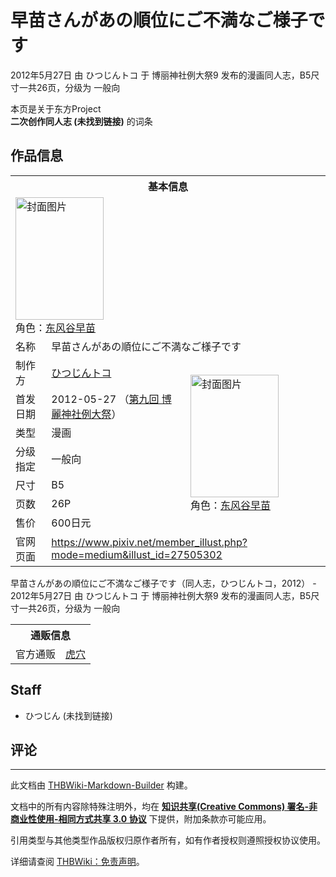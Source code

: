 # 早苗さんがあの順位にご不満なご様子です

<!-- source html: G:\repos\THBWiki-Markdown-Builder\THBWikiMarkdown\Temp\main\0\0d\ns0%3A%E6%97%A9%E8%8B%97%E3%81%95%E3%82%93%E3%81%8C%E3%81%82%E3%81%AE%E9%A0%86%E4%BD%8D%E3%81%AB%E3%81%94%E4%B8%8D%E6%BA%80%E3%81%AA%E3%81%94%E6%A7%98%E5%AD%90%E3%81%A7%E3%81%99.html -->

2012年5月27日 由 ひつじんトコ 于 博丽神社例大祭9 发布的漫画同人志，B5尺寸一共26页，分级为 一般向

本页是关于东方Project  
 **二次创作同人志 (未找到链接)** 的词条

## 作品信息

<table><tbody><tr><th colspan="3">基本信息</th></tr><tr><td class="cover-artwork-mobile" colspan="2"><a href="./文件-早苗さんがあの順位にご不満なご様子です封面.jpg.md" class="image" title="封面图片"><img alt="封面图片" src="https://upload.thwiki.cc/thumb/1/19/%E6%97%A9%E8%8B%97%E3%81%95%E3%82%93%E3%81%8C%E3%81%82%E3%81%AE%E9%A0%86%E4%BD%8D%E3%81%AB%E3%81%94%E4%B8%8D%E6%BA%80%E3%81%AA%E3%81%94%E6%A7%98%E5%AD%90%E3%81%A7%E3%81%99%E5%B0%81%E9%9D%A2.jpg/141px-%E6%97%A9%E8%8B%97%E3%81%95%E3%82%93%E3%81%8C%E3%81%82%E3%81%AE%E9%A0%86%E4%BD%8D%E3%81%AB%E3%81%94%E4%B8%8D%E6%BA%80%E3%81%AA%E3%81%94%E6%A7%98%E5%AD%90%E3%81%A7%E3%81%99%E5%B0%81%E9%9D%A2.jpg" decoding="async" loading="lazy" width="141" height="196" srcset="https://upload.thwiki.cc/thumb/1/19/%E6%97%A9%E8%8B%97%E3%81%95%E3%82%93%E3%81%8C%E3%81%82%E3%81%AE%E9%A0%86%E4%BD%8D%E3%81%AB%E3%81%94%E4%B8%8D%E6%BA%80%E3%81%AA%E3%81%94%E6%A7%98%E5%AD%90%E3%81%A7%E3%81%99%E5%B0%81%E9%9D%A2.jpg/212px-%E6%97%A9%E8%8B%97%E3%81%95%E3%82%93%E3%81%8C%E3%81%82%E3%81%AE%E9%A0%86%E4%BD%8D%E3%81%AB%E3%81%94%E4%B8%8D%E6%BA%80%E3%81%AA%E3%81%94%E6%A7%98%E5%AD%90%E3%81%A7%E3%81%99%E5%B0%81%E9%9D%A2.jpg 1.5x, https://upload.thwiki.cc/thumb/1/19/%E6%97%A9%E8%8B%97%E3%81%95%E3%82%93%E3%81%8C%E3%81%82%E3%81%AE%E9%A0%86%E4%BD%8D%E3%81%AB%E3%81%94%E4%B8%8D%E6%BA%80%E3%81%AA%E3%81%94%E6%A7%98%E5%AD%90%E3%81%A7%E3%81%99%E5%B0%81%E9%9D%A2.jpg/282px-%E6%97%A9%E8%8B%97%E3%81%95%E3%82%93%E3%81%8C%E3%81%82%E3%81%AE%E9%A0%86%E4%BD%8D%E3%81%AB%E3%81%94%E4%B8%8D%E6%BA%80%E3%81%AA%E3%81%94%E6%A7%98%E5%AD%90%E3%81%A7%E3%81%99%E5%B0%81%E9%9D%A2.jpg 2x" data-file-width="432" data-file-height="600"></a><div class="cover-char">角色：<a href="./东风谷早苗.md" title="东风谷早苗">东风谷早苗</a></div></td>
</tr><tr><td class="label">名称</td><td colspan="2"> 早苗さんがあの順位にご不満なご様子です </td></tr><tr><td class="label">制作方</td><td><a href="./ひつじんトコ.md" title="ひつじんトコ">ひつじんトコ</a></td><td class="cover-artwork" rowspan="7" style="min-width:196px;"><a href="./文件-早苗さんがあの順位にご不満なご様子です封面.jpg.md" class="image" title="封面图片"><img alt="封面图片" src="https://upload.thwiki.cc/thumb/1/19/%E6%97%A9%E8%8B%97%E3%81%95%E3%82%93%E3%81%8C%E3%81%82%E3%81%AE%E9%A0%86%E4%BD%8D%E3%81%AB%E3%81%94%E4%B8%8D%E6%BA%80%E3%81%AA%E3%81%94%E6%A7%98%E5%AD%90%E3%81%A7%E3%81%99%E5%B0%81%E9%9D%A2.jpg/141px-%E6%97%A9%E8%8B%97%E3%81%95%E3%82%93%E3%81%8C%E3%81%82%E3%81%AE%E9%A0%86%E4%BD%8D%E3%81%AB%E3%81%94%E4%B8%8D%E6%BA%80%E3%81%AA%E3%81%94%E6%A7%98%E5%AD%90%E3%81%A7%E3%81%99%E5%B0%81%E9%9D%A2.jpg" decoding="async" loading="lazy" width="141" height="196" srcset="https://upload.thwiki.cc/thumb/1/19/%E6%97%A9%E8%8B%97%E3%81%95%E3%82%93%E3%81%8C%E3%81%82%E3%81%AE%E9%A0%86%E4%BD%8D%E3%81%AB%E3%81%94%E4%B8%8D%E6%BA%80%E3%81%AA%E3%81%94%E6%A7%98%E5%AD%90%E3%81%A7%E3%81%99%E5%B0%81%E9%9D%A2.jpg/212px-%E6%97%A9%E8%8B%97%E3%81%95%E3%82%93%E3%81%8C%E3%81%82%E3%81%AE%E9%A0%86%E4%BD%8D%E3%81%AB%E3%81%94%E4%B8%8D%E6%BA%80%E3%81%AA%E3%81%94%E6%A7%98%E5%AD%90%E3%81%A7%E3%81%99%E5%B0%81%E9%9D%A2.jpg 1.5x, https://upload.thwiki.cc/thumb/1/19/%E6%97%A9%E8%8B%97%E3%81%95%E3%82%93%E3%81%8C%E3%81%82%E3%81%AE%E9%A0%86%E4%BD%8D%E3%81%AB%E3%81%94%E4%B8%8D%E6%BA%80%E3%81%AA%E3%81%94%E6%A7%98%E5%AD%90%E3%81%A7%E3%81%99%E5%B0%81%E9%9D%A2.jpg/282px-%E6%97%A9%E8%8B%97%E3%81%95%E3%82%93%E3%81%8C%E3%81%82%E3%81%AE%E9%A0%86%E4%BD%8D%E3%81%AB%E3%81%94%E4%B8%8D%E6%BA%80%E3%81%AA%E3%81%94%E6%A7%98%E5%AD%90%E3%81%A7%E3%81%99%E5%B0%81%E9%9D%A2.jpg 2x" data-file-width="432" data-file-height="600"></a><div class="cover-char">角色：<a href="./东风谷早苗.md" title="东风谷早苗">东风谷早苗</a></div></td>
</tr><tr><td class="label">首发日期</td><td>2012-05-27&#160;（<a href="/展会作品列表?e=%E5%8D%9A%E4%B8%BD%E7%A5%9E%E7%A4%BE%E4%BE%8B%E5%A4%A7%E7%A5%AD%239">第九回 博麗神社例大祭</a>）</td></tr><tr><td class="label">类型</td><td>漫画</td></tr><tr><td class="label">分级指定</td><td>一般向</td></tr><tr><td class="label">尺寸</td><td>B5</td></tr><tr><td class="label">页数</td><td>26P</td></tr><tr><td class="label">售价</td><td>600日元</td></tr>
<tr><td class="label">官网页面</td><td colspan="2"><a rel="nofollow" class="external free" href="https://www.pixiv.net/member_illust.php?mode=medium&amp;illust_id=27505302">https://www.pixiv.net/member_illust.php?mode=medium&amp;illust_id=27505302</a></td></tr></tbody></table>

早苗さんがあの順位にご不満なご様子です（同人志，ひつじんトコ，2012） - 2012年5月27日 由 ひつじんトコ 于 博丽神社例大祭9 发布的漫画同人志，B5尺寸一共26页，分级为 一般向

<table><tbody><tr><th colspan="3">通贩信息</th></tr><tr><td class="label">官方通贩</td><td colspan="2"><a rel="nofollow" class="external text" href="https://ec.toranoana.jp/tora_r/ec/item/040030046709">虎穴</a></td></tr></tbody></table>



## Staff
- ひつじん (未找到链接)


## 评论




---

此文档由 [THBWiki-Markdown-Builder](https://github.com/Delsin-Yu/THBWiki-Markdown-Builder) 构建。

文档中的所有内容除特殊注明外，均在 [**知识共享(Creative Commons) 署名-非商业性使用-相同方式共享 3.0 协议**](https://creativecommons.org/licenses/by-sa/3.0/deed.zh-hans) 下提供，附加条款亦可能应用。

引用类型与其他类型作品版权归原作者所有，如有作者授权则遵照授权协议使用。

详细请查阅 [THBWiki：免责声明](https://thbwiki.cc/THBWiki:%E5%85%8D%E8%B4%A3%E5%A3%B0%E6%98%8E)。

